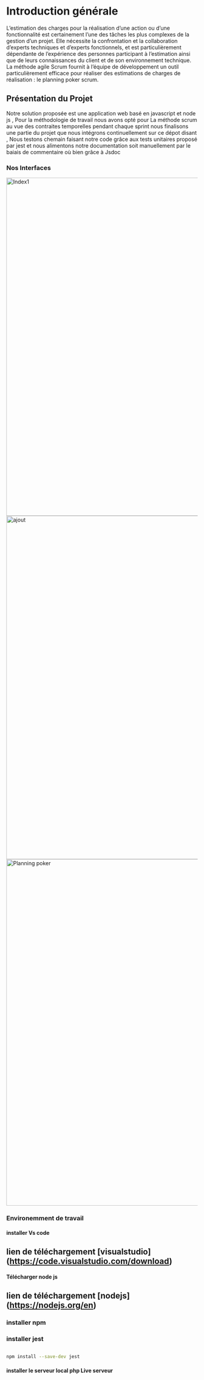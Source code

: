 # Introduction générale

L’estimation des charges pour la réalisation d’une action ou d’une fonctionnalité est certainement l’une des tâches les plus complexes de la gestion d’un projet. Elle nécessite la confrontation et la collaboration d’experts techniques et d’experts fonctionnels, et est particulièrement dépendante de l’expérience des personnes participant à l’estimation ainsi que de leurs connaissances du client et de son environnement technique. La méthode agile Scrum fournit à l’équipe de développement un outil particulièrement efficace pour réaliser des estimations de charges de réalisation :  le planning poker scrum.

## Présentation du Projet 

Notre solution proposée est une application web basé en javascript et node js , Pour la méthodologie de travail nous avons opté pour La méthode scrum au vue des contraites temporelles pendant chaque sprint nous finalisons une partie du projet que nous intégrons continuellement sur ce dépot disant , Nous testons chemain faisant notre code grâce aux tests unitaires proposé par jest et nous alimentons notre documentation soit manuellement par le baiais de commentaire où bien grâce à Jsdoc 

### Nos Interfaces

<img width="891" alt="Index1" src="https://github.com/mokrani-islam/Planning-poker-/assets/84641582/11565c30-90e3-4c56-b54b-9dd288fbc8b1">

<img width="905" alt="ajout" src="https://github.com/mokrani-islam/Planning-poker-/assets/84641582/ac0d1ebf-e5d1-46d3-9b13-1e5e482a1446">

<img width="913" alt="Planning poker" src="https://github.com/mokrani-islam/Planning-poker-/assets/84641582/671d25ac-68bf-44ad-bf9f-c8f5239b2540">

### Environemment de travail

#### installer Vs code
lien de téléchargement [visualstudio] (https://code.visualstudio.com/download) 
-----------------
#### Télécharger node js
lien de téléchargement [nodejs] (https://nodejs.org/en) 
-----------------

### installer npm
### installer jest 
```bash

npm install --save-dev jest

 ```
#### installer le serveur local php Live serveur 
